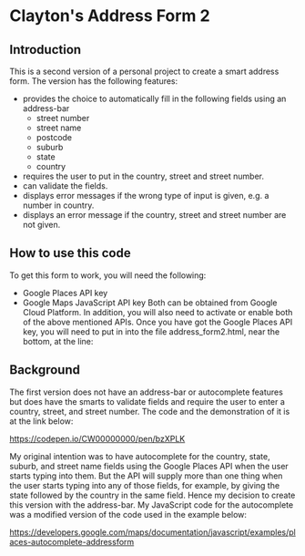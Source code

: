 # Clayton's Address Form 2

## Introduction
This is a second version of a personal project to create a smart address form.
The version has the following features:
* provides the choice to automatically fill in the following fields using an address-bar
  * street number
  * street name
  * postcode
  * suburb
  * state
  * country
* requires the user to put in the country, street and street number.
* can validate the fields.
* displays error messages if the wrong type of input is given, e.g. a 
  number in country.
* displays an error message if the country, street and street number are not given.

## How to use this code
To get this form to work, you will need the following:
* Google Places API key
* Google Maps JavaScript API key
Both can be obtained from Google Cloud Platform. In addition, you will also need to 
activate or enable both of the above mentioned APIs.
Once you have got the Google Places API key, you will need to put in into the file
address_form2.html, near the bottom, at the line:

<script type="text/javascript" src="https://maps.googleapis.com/maps/api/js?key=YOUR_API_KEY&libraries=places&callback=initAutocomplete" async defer></script>

## Background 
The first version does not have an address-bar or autocomplete features but does
have the smarts to validate fields and require the user to enter a country, street, and
street number.
The code and the demonstration of it is at the link below:

https://codepen.io/CW00000000/pen/bzXPLK

My original intention was to have autocomplete for the country, state, suburb, and
street name fields using the Google Places API when the user starts typing into them.
But the API will supply more than one thing when the user starts typing into any of 
those fields, for example, by giving the state followed by the country in the same field.
Hence my decision to create this version with the address-bar.
My JavaScript code for the autocomplete was a modified version of the code used in the 
example below:

https://developers.google.com/maps/documentation/javascript/examples/places-autocomplete-addressform

